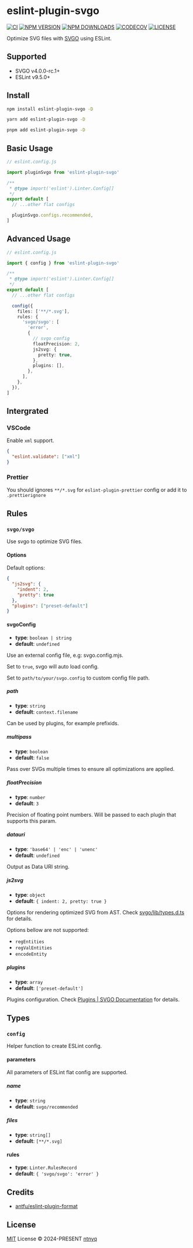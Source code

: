# eslint-plugin-svgo

[![CI](https://github.com/ntnyq/eslint-plugin-svgo/workflows/CI/badge.svg)](https://github.com/ntnyq/eslint-plugin-svgo/actions)
[![NPM VERSION](https://img.shields.io/npm/v/eslint-plugin-svgo.svg)](https://www.npmjs.com/package/eslint-plugin-svgo)
[![NPM DOWNLOADS](https://img.shields.io/npm/dy/eslint-plugin-svgo.svg)](https://www.npmjs.com/package/eslint-plugin-svgo)
[![CODECOV](https://codecov.io/github/ntnyq/eslint-plugin-svgo/branch/main/graph/badge.svg)](https://codecov.io/github/ntnyq/eslint-plugin-svgo)
[![LICENSE](https://img.shields.io/github/license/ntnyq/eslint-plugin-svgo.svg)](https://github.com/ntnyq/eslint-plugin-svgo/blob/main/LICENSE)

Optimize SVG files with [SVGO](https://github.com/svg/svgo) using ESLint.

## Supported

- SVGO v4.0.0-rc.1+
- ESLint v9.5.0+

## Install

```bash
npm install eslint-plugin-svgo -D
```

```bash
yarn add eslint-plugin-svgo -D
```

```bash
pnpm add eslint-plugin-svgo -D
```

## Basic Usage

```ts
// eslint.config.js

import pluginSvgo from 'eslint-plugin-svgo'

/**
 * @type import('eslint').Linter.Config[]
 */
export default [
  // ...other flat configs

  pluginSvgo.configs.recommended,
]
```

## Advanced Usage

```ts
// eslint.config.js

import { config } from 'eslint-plugin-svgo'

/**
 * @type import('eslint').Linter.Config[]
 */
export default [
  // ...other flat configs

  config({
    files: ['**/*.svg'],
    rules: {
      'svgo/svgo': [
        'error',
        {
          // svgo config
          floatPrecision: 2,
          js2svg: {
            pretty: true,
          },
          plugins: [],
        },
      ],
    },
  }),
]
```

## Intergrated

### VSCode

Enable `xml` support.

```json
{
  "eslint.validate": ["xml"]
}
```

### Prettier

You should ignores `**/*.svg` for `eslint-plugin-prettier` config or add it to `.prettierignore`

## Rules

### `svgo/svgo`

Use svgo to optimize SVG files.

#### Options

Default options:

```json
{
  "js2svg": {
    "indent": 2,
    "pretty": true
  },
  "plugins": ["preset-default"]
}
```

#### svgoConfig

- **type**: `boolean | string`
- **default**: `undefined`

Use an external config file, e.g: svgo.config.mjs.

Set to `true`, svgo will auto load config.

Set to `path/to/your/svgo.config` to custom config file path.

##### path

- **type**: `string`
- **default**: `context.filename`

Can be used by plugins, for example prefixids.

##### multipass

- **type**: `boolean`
- **default**: `false`

Pass over SVGs multiple times to ensure all optimizations are applied.

##### floatPrecision

- **type**: `number`
- **default**: `3`

Precision of floating point numbers. Will be passed to each plugin that supports this param.

##### datauri

- **type**: `'base64' | 'enc' | 'unenc'`
- **default**: `undefined`

Output as Data URI string.

##### js2svg

- **type**: `object`
- **default**: `{ indent: 2, pretty: true }`

Options for rendering optimized SVG from AST. Check [svgo/lib/types.d.ts](https://github.com/svg/svgo/blob/main/lib/types.d.ts) for details.

Options bellow are not supported:

- `regEntities`
- `regValEntities`
- `encodeEntity`

##### plugins

- **type**: `array`
- **default**: `['preset-default']`

Plugins configuration. Check [Plugins | SVGO Documentation](https://svgo.dev/docs/plugins/) for details.

## Types

### `config`

Helper function to create ESLint config.

#### parameters

All parameters of ESLint flat config are supported.

##### name

- **type**: `string`
- **default**: `svgo/recommended`

##### files

- **type**: `string[]`
- **default**: `[**/*.svg]`

#### rules

- **type**: `Linter.RulesRecord`
- **default**: `{ 'svgo/svgo': 'error' }`

## Credits

- [antfu/eslint-plugin-format](https://github.com/antfu/eslint-plugin-format)

## License

[MIT](./LICENSE) License © 2024-PRESENT [ntnyq](https://github.com/ntnyq)
